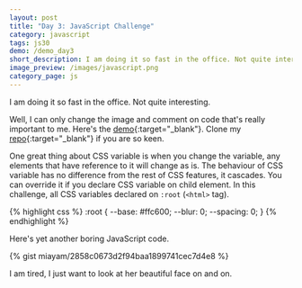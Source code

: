 ```yaml
---
layout: post
title: "Day 3: JavaScript Challenge"
category: javascript
tags: js30
demo: /demo_day3
short_description: I am doing it so fast in the office. Not quite interesting.
image_preview: /images/javascript.png
category_page: js
---
```


I am doing it so fast in the office. Not quite interesting.

Well, I can only change the image and comment on code that's really
important to me. Here's the [demo](/demo_day3){:target="_blank"}.
Clone my [repo](https://github.com/miayam/js30){:target="_blank"} if you are so keen.

One great thing about CSS variable is when you change the variable,
any elements that have reference to it will change as is. The behaviour of CSS
variable has no difference from the rest of CSS features, it cascades. You can
override it if you declare CSS variable on child element. In this challenge,
all CSS variables declared on `:root` (`<html>` tag).

{% highlight css %}
  :root {
    --base: #ffc600;
    --blur: 0;
    --spacing: 0;
  }
{% endhighlight %}

Here's yet another boring JavaScript code.

{% gist miayam/2858c0673d2f94baa1899741cec7d4e8 %}

I am tired, I just want to look at her beautiful face on and on.
